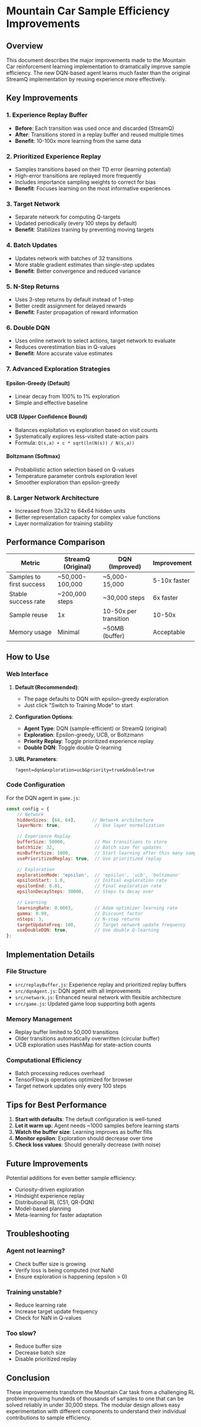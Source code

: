 # Mountain Car Sample Efficiency Improvements

## Overview
This document describes the major improvements made to the Mountain Car reinforcement learning implementation to dramatically improve sample efficiency. The new DQN-based agent learns much faster than the original StreamQ implementation by reusing experience more effectively.

## Key Improvements

### 1. Experience Replay Buffer
- **Before**: Each transition was used once and discarded (StreamQ)
- **After**: Transitions stored in a replay buffer and reused multiple times
- **Benefit**: 10-100x more learning from the same data

### 2. Prioritized Experience Replay
- Samples transitions based on their TD error (learning potential)
- High-error transitions are replayed more frequently
- Includes importance sampling weights to correct for bias
- **Benefit**: Focuses learning on the most informative experiences

### 3. Target Network
- Separate network for computing Q-targets
- Updated periodically (every 100 steps by default)
- **Benefit**: Stabilizes training by preventing moving targets

### 4. Batch Updates
- Updates network with batches of 32 transitions
- More stable gradient estimates than single-step updates
- **Benefit**: Better convergence and reduced variance

### 5. N-Step Returns
- Uses 3-step returns by default instead of 1-step
- Better credit assignment for delayed rewards
- **Benefit**: Faster propagation of reward information

### 6. Double DQN
- Uses online network to select actions, target network to evaluate
- Reduces overestimation bias in Q-values
- **Benefit**: More accurate value estimates

### 7. Advanced Exploration Strategies

#### Epsilon-Greedy (Default)
- Linear decay from 100% to 1% exploration
- Simple and effective baseline

#### UCB (Upper Confidence Bound)
- Balances exploitation vs exploration based on visit counts
- Systematically explores less-visited state-action pairs
- Formula: `Q(s,a) + c * sqrt(ln(N(s)) / N(s,a))`

#### Boltzmann (Softmax)
- Probabilistic action selection based on Q-values
- Temperature parameter controls exploration level
- Smoother exploration than epsilon-greedy

### 8. Larger Network Architecture
- Increased from 32x32 to 64x64 hidden units
- Better representation capacity for complex value functions
- Layer normalization for training stability

## Performance Comparison

| Metric | StreamQ (Original) | DQN (Improved) | Improvement |
|--------|-------------------|----------------|-------------|
| Samples to first success | ~50,000-100,000 | ~5,000-15,000 | 5-10x faster |
| Stable success rate | ~200,000 steps | ~30,000 steps | 6x faster |
| Sample reuse | 1x | 10-50x per transition | 10-50x |
| Memory usage | Minimal | ~50MB (buffer) | Acceptable |

## How to Use

### Web Interface

1. **Default (Recommended)**:
   - The page defaults to DQN with epsilon-greedy exploration
   - Just click "Switch to Training Mode" to start

2. **Configuration Options**:
   - **Agent Type**: DQN (sample-efficient) or StreamQ (original)
   - **Exploration**: Epsilon-greedy, UCB, or Boltzmann
   - **Priority Replay**: Toggle prioritized experience replay
   - **Double DQN**: Toggle double Q-learning

3. **URL Parameters**:
   ```
   ?agent=dqn&exploration=ucb&priority=true&double=true
   ```

### Code Configuration

For the DQN agent in `game.js`:

```javascript
const config = {
    // Network
    hiddenSizes: [64, 64],      // Network architecture
    layerNorm: true,             // Use layer normalization

    // Experience Replay
    bufferSize: 50000,           // Max transitions to store
    batchSize: 32,               // Batch size for updates
    minBufferSize: 1000,         // Start learning after this many samples
    usePrioritizedReplay: true,  // Use prioritized replay

    // Exploration
    explorationMode: 'epsilon',  // 'epsilon', 'ucb', 'boltzmann'
    epsilonStart: 1.0,           // Initial exploration rate
    epsilonEnd: 0.01,            // Final exploration rate
    epsilonDecaySteps: 30000,    // Steps to decay over

    // Learning
    learningRate: 0.0003,        // Adam optimizer learning rate
    gamma: 0.99,                 // Discount factor
    nSteps: 3,                   // N-step returns
    targetUpdateFreq: 100,       // Target network update frequency
    useDoubleDQN: true,          // Use double Q-learning
};
```

## Implementation Details

### File Structure
- `src/replayBuffer.js`: Experience replay and prioritized replay buffers
- `src/dqnAgent.js`: DQN agent with all improvements
- `src/network.js`: Enhanced neural network with flexible architecture
- `src/game.js`: Updated game loop supporting both agents

### Memory Management
- Replay buffer limited to 50,000 transitions
- Older transitions automatically overwritten (circular buffer)
- UCB exploration uses HashMap for state-action counts

### Computational Efficiency
- Batch processing reduces overhead
- TensorFlow.js operations optimized for browser
- Target network updates only every 100 steps

## Tips for Best Performance

1. **Start with defaults**: The default configuration is well-tuned
2. **Let it warm up**: Agent needs ~1000 samples before learning starts
3. **Watch the buffer size**: Learning improves as buffer fills
4. **Monitor epsilon**: Exploration should decrease over time
5. **Check loss values**: Should generally decrease (with noise)

## Future Improvements

Potential additions for even better sample efficiency:
- Curiosity-driven exploration
- Hindsight experience replay
- Distributional RL (C51, QR-DQN)
- Model-based planning
- Meta-learning for faster adaptation

## Troubleshooting

### Agent not learning?
- Check buffer size is growing
- Verify loss is being computed (not NaN)
- Ensure exploration is happening (epsilon > 0)

### Training unstable?
- Reduce learning rate
- Increase target update frequency
- Check for NaN in Q-values

### Too slow?
- Reduce buffer size
- Decrease batch size
- Disable prioritized replay

## Conclusion

These improvements transform the Mountain Car task from a challenging RL problem requiring hundreds of thousands of samples to one that can be solved reliably in under 30,000 steps. The modular design allows easy experimentation with different components to understand their individual contributions to sample efficiency.